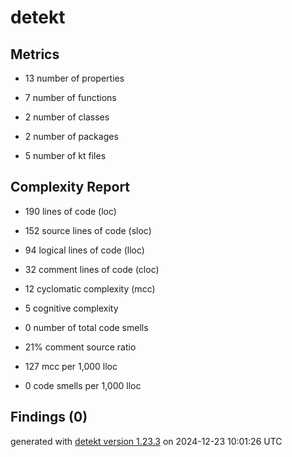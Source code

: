 # detekt

## Metrics

* 13 number of properties

* 7 number of functions

* 2 number of classes

* 2 number of packages

* 5 number of kt files

## Complexity Report

* 190 lines of code (loc)

* 152 source lines of code (sloc)

* 94 logical lines of code (lloc)

* 32 comment lines of code (cloc)

* 12 cyclomatic complexity (mcc)

* 5 cognitive complexity

* 0 number of total code smells

* 21% comment source ratio

* 127 mcc per 1,000 lloc

* 0 code smells per 1,000 lloc

## Findings (0)

generated with [detekt version 1.23.3](https://detekt.dev/) on 2024-12-23 10:01:26 UTC
